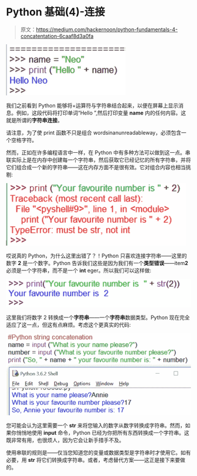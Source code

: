 # Python 基础(4)-连接

> 原文：<https://medium.com/hackernoon/python-fundamentals-4-concatentation-6caaf8d3a0fa>

![](img/b8a0e830bbb946133c810c921a5b1f2c.png)

我们之前看到 Python 能够将+运算符与字符串结合起来，以便在屏幕上显示消息。例如，这段代码将打印单词“Hello ”,然后打印变量 **name** 内的任何内容。这就是所谓的**字符串连接**。

请注意，为了使 print 函数不只是组合 wordsinanunreadableway，必须包含一个空格字符。

然而，正如在许多编程语言中一样，在 Python 中有多种方法可以做到这一点。串联实际上是在内存中创建每一个字符串，然后获取它已经记忆的所有字符串，并将它们组合成一个新的字符串——这在内存方面不是很有效。它对组合内容也相当挑剔:

![](img/434bce497011a52a9435ea5be4de929e.png)

哎说真的 Python，为什么这里出错了？！Python 只喜欢连接字符串——这里的数字 **2** 是一个数字。Python 告诉我们这些是因为我们有一个**类型错误**——item**2**必须是一个字符串，而不是一个 **int** eger。所以我们可以这样做:

![](img/c0be800e14786f395dded9e3b0351969.png)

这里我们将数字 2 转换成一个**字符串**——一个**字符串**数据类型。Python 现在完全适应了这一点，但这有点麻烦。考虑这个更真实的代码:

![](img/0b566b9114bb22b199dc1e7bd497b93b.png)

您可能会认为这里需要一个 **str** 来将您输入的数字从数字转换成字符串。然而，如果你悄悄地使用 **input** 命令，Python 已经为你把所有东西转换成一个字符串。这既非常有用，也很烦人，因为它会让新手措手不及。

使用串联的规则是——仅当您知道您的变量或数据类型是字符串时才使用它。如有必要，用 **str** 将它们转换成字符串。或者，考虑替代方案——这正是接下来要做的。